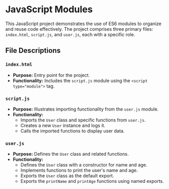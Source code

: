 # JavaScript Modules 

This JavaScript project demonstrates the use of ES6 modules to organize and reuse code effectively. The project comprises three primary files: `index.html`, `script.js`, and `user.js`, each with a specific role.

## File Descriptions

### `index.html`

- **Purpose:** Entry point for the project.
- **Functionality:** Includes the `script.js` module using the `<script type="module">` tag.

### `script.js`

- **Purpose:** Illustrates importing functionality from the `user.js` module.
- **Functionality:**
  - Imports the `User` class and specific functions from `user.js`.
  - Creates a new `User` instance and logs it.
  - Calls the imported functions to display user data.

### `user.js`

- **Purpose:** Defines the `User` class and related functions.
- **Functionality:**
  - Defines the `User` class with a constructor for name and age.
  - Implements functions to print the user's name and age.
  - Exports the `User` class as the default export.
  - Exports the `printName` and `printAge` functions using named exports.


